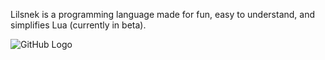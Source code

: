 Lilsnek is a programming language made for fun, easy to understand, and simplifies Lua (currently in beta).

![GitHub Logo](https://github.com/nuc2222/Lilsnek/blob/main/lilsnek/lsrp.png)
